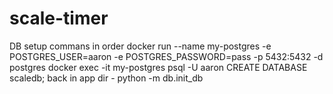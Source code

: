 # scale-timer

DB setup commans in order
docker run --name my-postgres -e POSTGRES_USER=aaron -e POSTGRES_PASSWORD=pass -p 5432:5432 -d postgres
docker exec -it my-postgres psql -U aaron
CREATE DATABASE scaledb;
back in app dir - python -m db.init_db